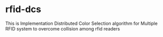 # rfid-dcs
This is Implementation Distributed Color Selection algorithm for Multiple RFID system to overcome collision among rfid readers
